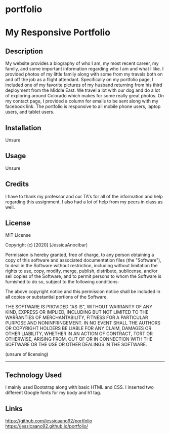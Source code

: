 # portfolio
# My Responsive Portfolio

## Description 

My website provides a biography of who I am, my most recent career, my family, and some important information regarding who I am and what I like. I provided photos of my little family along with some from my travels both on and off the job as a flight attendant. Specifically on my portfolio page, I included one of my favorite pictures of my husband returning from his third deployment from the Middle East. We travel a lot with our dog and do a lot of exploring around Colorado which makes for some really great photos. On my contact page, I provided a column for emails to be sent along with my facebook link. The portfolio is responsive to all mobile phone users, laptop users, and tablet users. 



## Installation

Unsure 

## Usage 

Unsure


## Credits

I have to thank my professor and our TA's for all of the information and help regarding this assignment. I also had a lot of help from my peers in class as well.



## License

MIT License

Copyright (c) [2020] [JessicaAnocibar]

Permission is hereby granted, free of charge, to any person obtaining a copy
of this software and associated documentation files (the "Software"), to deal
in the Software without restriction, including without limitation the rights
to use, copy, modify, merge, publish, distribute, sublicense, and/or sell
copies of the Software, and to permit persons to whom the Software is
furnished to do so, subject to the following conditions:

The above copyright notice and this permission notice shall be included in all
copies or substantial portions of the Software.

THE SOFTWARE IS PROVIDED "AS IS", WITHOUT WARRANTY OF ANY KIND, EXPRESS OR
IMPLIED, INCLUDING BUT NOT LIMITED TO THE WARRANTIES OF MERCHANTABILITY,
FITNESS FOR A PARTICULAR PURPOSE AND NONINFRINGEMENT. IN NO EVENT SHALL THE
AUTHORS OR COPYRIGHT HOLDERS BE LIABLE FOR ANY CLAIM, DAMAGES OR OTHER
LIABILITY, WHETHER IN AN ACTION OF CONTRACT, TORT OR OTHERWISE, ARISING FROM,
OUT OF OR IN CONNECTION WITH THE SOFTWARE OR THE USE OR OTHER DEALINGS IN THE
SOFTWARE.

(unsure of licensing)

---


## Technology Used

I mainly used Bootstrap along with basic HTML and CSS. I inserted two different Google fonts for my body and h1 tag. 



## Links 

https://github.com/jessicaano92/portfolio 
https://jessicaano92.github.io/portfolio/


